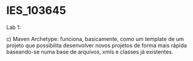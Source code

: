 # IES_103645

Lab 1:

c) Maven Archetype: funciona, basicamente, como um template de um projeto que possibilita desenvolver novos projetos de forma mais rápida baseando-se numa base de arquivos, xmls e classes já existentes. 